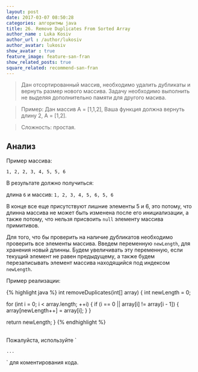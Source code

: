 ```yaml
---
layout: post
date: 2017-03-07 08:50:28
categories: алгоритмы java
title: 26. Remove Duplicates From Sorted Array
author_name : Luka Kosiv
author_url : /author/lukosiv
author_avatar: lukosiv
show_avatar : true
feature_image: feature-san-fran
show_related_posts: true
square_related: recommend-san-fran
---
```


> Дан отсортированный массив, необходимо удалить дубликаты и вернуть размер нового массива.
  Задачу необходимо выполнить не выделяя дополнительно памяти для другого масива.

> Пример: 
   Дан массив А = [1,1,2],
   Ваша функция должна вернуть длину 2, A = [1,2].
  
> Сложность: простая.


## Анализ

Пример массива:

`1, 2, 2, 3, 4, 5, 5, 6`

В результате должно получиться:

длина `6` и массив: `1, 2, 3, 4, 5, 6, 5, 6`

В конце все еще присутствуют лишние элементы 5 и 6, это потому, что длинна массива не может быть изменена после его инициализации, 
а также потому, что нельзя присвоить `null` элементу массива примитивов.

Для того, что бы проверить на наличие дубликатов необходимо проверить все элементы массива. Введем переменную `newLength`,
для хранения новый длинны. Будем увеличивать эту переменную, если текущий элемент не равен предыдущему, а также будем перезаписывать
элемент массива находящийся под индексом `newLength`.


 Пример реализации:

{% highlight java %}
int removeDuplicates(int[] array) {
  int newLength = 0;
  
  for (int i = 0; i < array.length; ++i) {
    if (i == 0 || array[i] != array[i - 1]) {
      array[newLength++] = array[i];
    }
  }
  
  return newLength;
}
{% endhighlight %}

<br/>
Пожалуйста, используйте `<pre><code>...</code></pre>` для коментирования кода.
